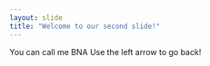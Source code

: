 ```yaml
---
layout: slide
title: "Welcome to our second slide!"
---
```

You can call me BNA
Use the left arrow to go back!
